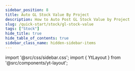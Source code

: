 ```yaml
---
sidebar_position: 8
title: Auto GL Stock Value By Project
description: How to Auto Post GL Stock Value by Project
slug: /quick-start/stock/gl-stock-value
tags: ["Stock"]
hide_title: true
hide_table_of_contents: true
sidebar_class_name: hidden-sidebar-items
---
```


import '@src/css/sidebar.css';
import { YtLayout } from '@src/components/yt-layout';

<YtLayout 
    videoId="O95aCCeiZCE"
/>
